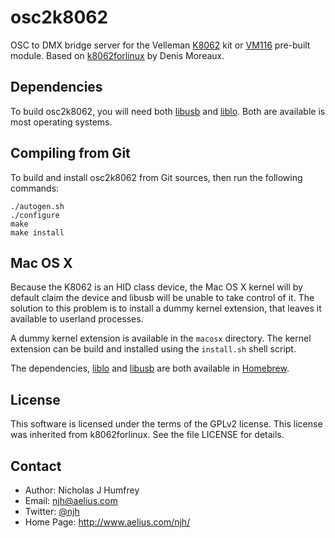 osc2k8062
=========

OSC to DMX bridge server for the Velleman [K8062] kit or [VM116] pre-built module.
Based on [k8062forlinux] by Denis Moreaux.


Dependencies
------------

To build osc2k8062, you will need both [libusb] and [liblo].
Both are available is most operating systems.



Compiling from Git
------------------

To build and install osc2k8062 from Git sources, then run the following commands:

    ./autogen.sh
    ./configure
    make
    make install


Mac OS X
--------

Because the K8062 is an HID class device, the Mac OS X kernel will by default claim
the device and libusb will be unable to take control of it. The solution to this problem
is to install a dummy kernel extension, that leaves it available to userland processes.

A dummy kernel extension is available in the ```macosx``` directory. The kernel extension
can be build and installed using the ```install.sh``` shell script.

The dependencies, [liblo] and [libusb] are both available in [Homebrew].


License
-------

This software is licensed under the terms of the GPLv2 license.
This license was inherited from k8062forlinux.
See the file LICENSE for details.


Contact
-------

* Author:    Nicholas J Humfrey
* Email:     njh@aelius.com
* Twitter:   [@njh]
* Home Page: http://www.aelius.com/njh/


[k8062forlinux]:    http://k8062forlinux.sourceforge.net/
[K8062]:            http://www.velleman.eu/products/view/?country=gb&lang=en&id=353412
[VM116]:            http://www.velleman.eu/products/view/?country=gb&lang=en&id=354968
[liblo]:            http://liblo.sourceforge.net/
[libusb]:           http://libusb.info/
[Homebrew]:         http://brew.sh/
[@njh]:             http://twitter.com/njh
